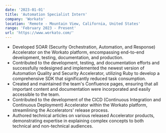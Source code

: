 ```yaml
---
date: '2023-01-01'
title: 'Automation Specialist Intern'
company: 'Workato'
location: 'Remote - Mountain View, California, United States'
range: 'February 2023 - Present'
url: 'https://www.workato.com/'
---
```


- Developed SOAR (Security Orchestration, Automation, and Response) Accelerator on the Workato platform, encompassing end-to-end development, testing, documentation, and production.
- Contributed to the development, testing, and documentation efforts and successfully redesigned and implemented the newest version of Automation Quality and Security Accelerator, utilizing Ruby to develop a comprehensive SDK that significantly reduced task consumption. 
- Created and maintained the team's Confluence pages, ensuring that all important content and documentation were incorporated and easily accessible to the team.
- Contributed to the development of the CICD (Continuous Integration and Continuous Deployment) Accelerator within the Workato platform, streamlining the Accelerators' release process.
- Authored technical articles on various released Accelerator products, demonstrating expertise in explaining complex concepts to both technical and non-technical audiences.